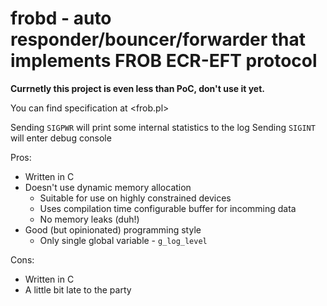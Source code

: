 # frobd - auto responder/bouncer/forwarder that implements FROB ECR-EFT protocol

__Currnetly this project is even less than PoC, don't use it yet.__

You can find specification at <frob.pl>

Sending `SIGPWR` will print some internal statistics to the log
Sending `SIGINT` will enter debug console

Pros:

  * Written in C
  * Doesn't use dynamic memory allocation
      * Suitable for use on highly constrained devices
      * Uses compilation time configurable buffer for incomming data
      * No memory leaks (duh!)
  * Good (but opinionated) programming style
      * Only single global variable - `g_log_level`

Cons:

  * Written in C
  * A little bit late to the party
